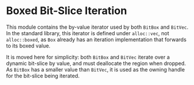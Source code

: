 # Boxed Bit-Slice Iteration

This module contains the by-value iterator used by both `BitBox` and `BitVec`.
In the standard library, this iterator is defined under `alloc::vec`, not
`alloc::boxed`, as `Box` already has an iteration implementation that forwards
to its boxed value.

It is moved here for simplicity: both `BitBox` and `BitVec` iterate over a
dynamic bit-slice by value, and must deallocate the region when dropped. As
`BitBox` has a smaller value than `BitVec`, it is used as the owning handle for
the bit-slice being iterated.
